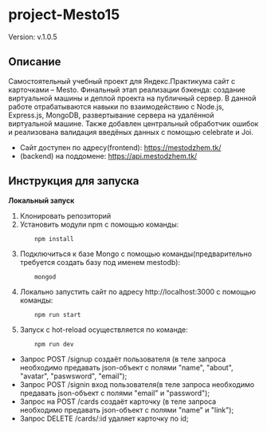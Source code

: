 # project-Mesto15
Version: v.1.0.5

## Описание
Самостоятельный учебный проект для Яндекс.Практикума сайт с карточками – Mesto.
Финальный этап реализации бэкенда: создание виртуальной машины и деплой проекта на публичный сервер.
В данной работе отрабатываются навыки по взаимодействию с Node.js, Express.js, MongoDB, развертывание сервера на удалённой виртуальной машине. Также добавлен центральный обработчик ошибок и реализована валидация введёных данных с помощью celebrate и Joi.  
* Сайт доступен по адресу(frontend): https://mestodzhem.tk/  
* (backend) на поддомене: https://api.mestodzhem.tk/ 

## Инструкция для запуска

**Локальный запуск**
1. Клонировать репозиторий
2. Установить модули npm с помощью команды:
    ```
        npm install
    ```
3. Подключиться к базе Mongo с помощью команды(предварительно требуется создать базу под именем mestodb):
    ```
        mongod
    ```
4. Локально запустить сайт по адресу http://localhost:3000 с помощью команды:
    ```
        npm run start
    ``` 
5. Запуск с hot-reload осуществляется по команде:
    ```
        npm run dev
    ```

* Запрос POST /signup создаёт пользователя (в теле запроса необходимо предавать json-объект с полями "name", "about", "avatar", "paswsword", "email");
* Запрос POST /signin вход пользователя(в теле запроса необходимо предавать json-объект с полями "email" и "password");
* Запрос на POST /cards создаёт карточку (в теле запроса необходимо предавать json-объект с полями "name" и "link");
* Запрос DELETE /cards/:id удаляет карточку по id;
  
